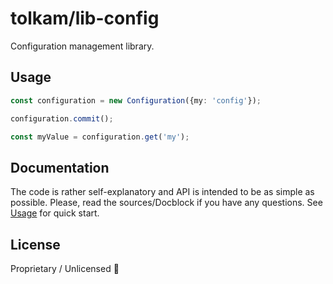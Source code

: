 # tolkam/lib-config

Configuration management library.

## Usage

````ts
const configuration = new Configuration({my: 'config'});

configuration.commit();

const myValue = configuration.get('my');
````

## Documentation

The code is rather self-explanatory and API is intended to be as simple as possible. Please, read the sources/Docblock if you have any questions. See [Usage](#usage) for quick start.

## License

Proprietary / Unlicensed 🤷
